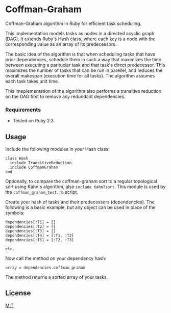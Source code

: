 # Coffman-Graham

Coffman-Graham algorithm in Ruby for efficient task scheduling.

This implementation models tasks as nodes in a directed acyclic graph (DAG). It extends Ruby's Hash class, where each key is a node with the corresponding value as an array of its predecessors.

The basic idea of the algorithm is that when scheduling tasks that have prior dependencies, schedule them in such a way that maximizes the time between executing a parituclar task and that task's direct predecessor. This maximizes the number of tasks that can be run in parellel, and reduces the overall makespan (execution time for all tasks). The algorithm assumes each task takes unit time. 

This imeplementation of the algorithm also performs a transitive reduction on the DAG first to remove any redundant dependencies.

### Requirements
* Tested on Ruby 2.3

## Usage

Include the following modules in your Hash class:

```
class Hash
  include TransitiveReduction
  include CoffmanGraham
end
```

Optionally, to compare the coffman-graham sort to a regular topological sort using Kahn's algorithm, also `include KahnTsort`. This module is used by the `coffman_graham_test.rb` script.

Create your hash of tasks and their predecessors (dependencies). The following is a basic example, but any object can be used in place of the symbols:

````
dependencies[:T1] = []
dependencies[:T2] = []
dependencies[:T3] = []
dependencies[:T4] = [:T1, :T2]
dependencies[:T5] = [:T2, :T3]

etc.
````

Now call the method on your dependency hash:

`array = dependencies.coffman_graham`

The method returns a sorted array of your tasks. 

## License
[MIT](https://choosealicense.com/licenses/mit/)
